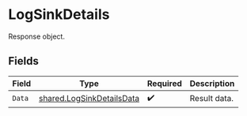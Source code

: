 # LogSinkDetails

Response object.


## Fields

| Field                                                                  | Type                                                                   | Required                                                               | Description                                                            |
| ---------------------------------------------------------------------- | ---------------------------------------------------------------------- | ---------------------------------------------------------------------- | ---------------------------------------------------------------------- |
| `Data`                                                                 | [shared.LogSinkDetailsData](../../models/shared/logsinkdetailsdata.md) | :heavy_check_mark:                                                     | Result data.                                                           |